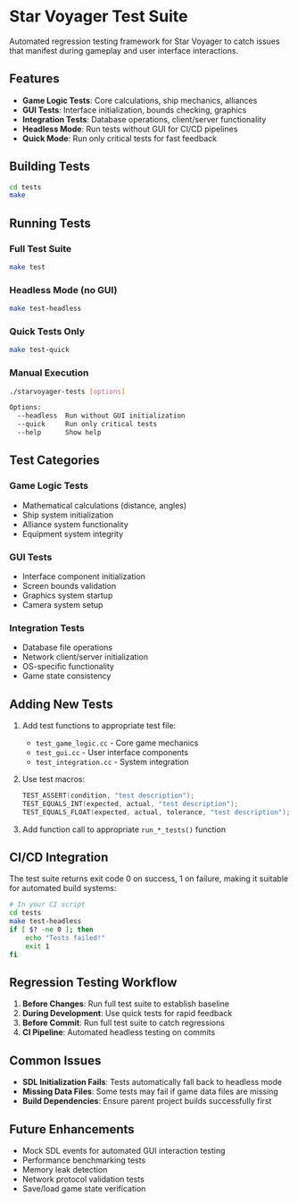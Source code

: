 # Star Voyager Test Suite

Automated regression testing framework for Star Voyager to catch issues that manifest during gameplay and user interface interactions.

## Features

- **Game Logic Tests**: Core calculations, ship mechanics, alliances
- **GUI Tests**: Interface initialization, bounds checking, graphics
- **Integration Tests**: Database operations, client/server functionality
- **Headless Mode**: Run tests without GUI for CI/CD pipelines
- **Quick Mode**: Run only critical tests for fast feedback

## Building Tests

```bash
cd tests
make
```

## Running Tests

### Full Test Suite
```bash
make test
```

### Headless Mode (no GUI)
```bash
make test-headless
```

### Quick Tests Only
```bash
make test-quick
```

### Manual Execution
```bash
./starvoyager-tests [options]

Options:
  --headless  Run without GUI initialization
  --quick     Run only critical tests
  --help      Show help
```

## Test Categories

### Game Logic Tests
- Mathematical calculations (distance, angles)
- Ship system initialization
- Alliance system functionality
- Equipment system integrity

### GUI Tests
- Interface component initialization
- Screen bounds validation
- Graphics system startup
- Camera system setup

### Integration Tests
- Database file operations
- Network client/server initialization
- OS-specific functionality
- Game state consistency

## Adding New Tests

1. Add test functions to appropriate test file:
   - `test_game_logic.cc` - Core game mechanics
   - `test_gui.cc` - User interface components
   - `test_integration.cc` - System integration

2. Use test macros:
   ```cpp
   TEST_ASSERT(condition, "test description");
   TEST_EQUALS_INT(expected, actual, "test description");
   TEST_EQUALS_FLOAT(expected, actual, tolerance, "test description");
   ```

3. Add function call to appropriate `run_*_tests()` function

## CI/CD Integration

The test suite returns exit code 0 on success, 1 on failure, making it suitable for automated build systems:

```bash
# In your CI script
cd tests
make test-headless
if [ $? -ne 0 ]; then
    echo "Tests failed!"
    exit 1
fi
```

## Regression Testing Workflow

1. **Before Changes**: Run full test suite to establish baseline
2. **During Development**: Use quick tests for rapid feedback
3. **Before Commit**: Run full test suite to catch regressions
4. **CI Pipeline**: Automated headless testing on commits

## Common Issues

- **SDL Initialization Fails**: Tests automatically fall back to headless mode
- **Missing Data Files**: Some tests may fail if game data files are missing
- **Build Dependencies**: Ensure parent project builds successfully first

## Future Enhancements

- Mock SDL events for automated GUI interaction testing
- Performance benchmarking tests
- Memory leak detection
- Network protocol validation tests
- Save/load game state verification